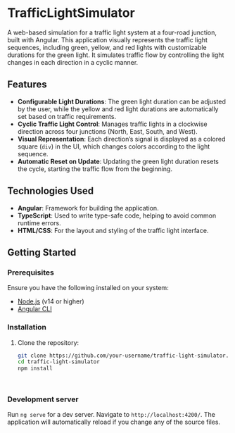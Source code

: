 # TrafficLightSimulator

A web-based simulation for a traffic light system at a four-road junction, built with Angular. This application visually represents the traffic light sequences, including green, yellow, and red lights with customizable durations for the green light. It simulates traffic flow by controlling the light changes in each direction in a cyclic manner.

## Features

- **Configurable Light Durations**: The green light duration can be adjusted by the user, while the yellow and red light durations are automatically set based on traffic requirements.
- **Cyclic Traffic Light Control**: Manages traffic lights in a clockwise direction across four junctions (North, East, South, and West).
- **Visual Representation**: Each direction’s signal is displayed as a colored square (`div`) in the UI, which changes colors according to the light sequence.
- **Automatic Reset on Update**: Updating the green light duration resets the cycle, starting the traffic flow from the beginning.

## Technologies Used

- **Angular**: Framework for building the application.
- **TypeScript**: Used to write type-safe code, helping to avoid common runtime errors.
- **HTML/CSS**: For the layout and styling of the traffic light interface.

## Getting Started

### Prerequisites

Ensure you have the following installed on your system:
- [Node.js](https://nodejs.org/) (v14 or higher)
- [Angular CLI](https://angular.io/cli)

### Installation


1. Clone the repository:
   ```bash
   git clone https://github.com/your-username/traffic-light-simulator.git
   cd traffic-light-simulator
   npm install

    
### Development server

Run `ng serve` for a dev server. Navigate to `http://localhost:4200/`. The application will automatically reload if you change any of the source files.